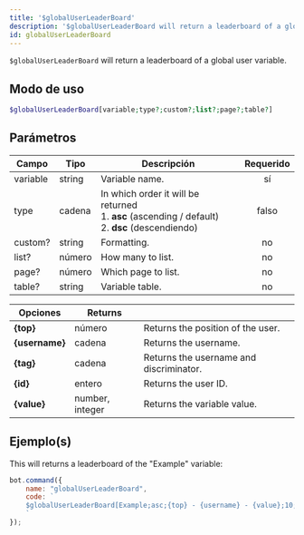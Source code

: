 ```yaml
---
title: '$globalUserLeaderBoard'
description: '$globalUserLeaderBoard will return a leaderboard of a global user variable.'
id: globalUserLeaderBoard
---
```


`$globalUserLeaderBoard` will return a leaderboard of a global user variable.

## Modo de uso

```php
$globalUserLeaderBoard[variable;type?;custom?;list?;page?;table?]
```

## Parámetros

| Campo    | Tipo   | Descripción                                                                                                             | Requerido |
| -------- | ------ | ----------------------------------------------------------------------------------------------------------------------- |:---------:|
| variable | string | Variable name.                                                                                                          |    sí     |
| type     | cadena | In which order it will be returned <br /> 1. **asc** (ascending / default) <br /> 2. **dsc** (descendiendo) |   falso   |
| custom?  | string | Formatting.                                                                                                             |    no     |
| list?    | número | How many to list.                                                                                                       |    no     |
| page?    | número | Which page to list.                                                                                                     |    no     |
| table?   | string | Variable table.                                                                                                         |    no     |

| Opciones       | Returns         |                                         |
| -------------- | --------------- | --------------------------------------- |
| **{top}**      | número          | Returns the position of the user.       |
| **{username}** | cadena          | Returns the username.                   |
| **{tag}**      | cadena          | Returns the username and discriminator. |
| **{id}**       | entero          | Returns the user ID.                    |
| **{value}**    | number, integer | Returns the variable value.             |

## Ejemplo(s)

This will returns a leaderboard of the "Example" variable:

```javascript
bot.command({
    name: "globalUserLeaderBoard",
    code: `
    $globalUserLeaderBoard[Example;asc;{top} - {username} - {value};10;1;main]
    `
});
```